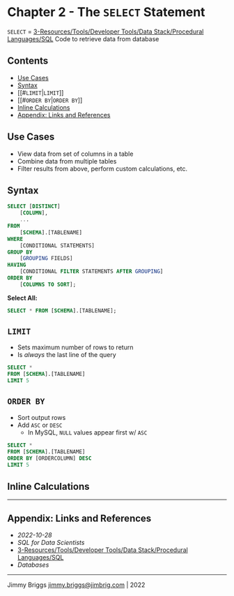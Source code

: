 # Chapter 2 - The `SELECT` Statement

`SELECT` = [3-Resources/Tools/Developer Tools/Data Stack/Procedural Languages/SQL](../../Tools/Developer%20Tools/Data%20Stack/Procedural%20Languages/SQL.md) Code to retrieve data from database

## Contents

* [Use Cases](Chapter%202%20-%20SELECT%20Statement.md#use-cases)
* [Syntax](Chapter%202%20-%20SELECT%20Statement.md#syntax)
* \[\[\#`LIMIT`\|`LIMIT`\]\]
* \[\[\#`ORDER BY`\|`ORDER BY`\]\]
* [Inline Calculations](Chapter%202%20-%20SELECT%20Statement.md#inline-calculations)
* [Appendix: Links and References](Chapter%202%20-%20SELECT%20Statement.md#appendix-links-and-references)

## Use Cases

* View data from set of columns in a table
* Combine data from multiple tables
* Filter results from above, perform custom calculations, etc.

## Syntax

````SQL
SELECT [DISTINCT]
	[COLUMN],
	...
FROM
	[SCHEMA].[TABLENAME]
WHERE
	[CONDITIONAL STATEMENTS]
GROUP BY
	[GROUPING FIELDS]
HAVING
	[CONDITIONAL FILTER STATEMENTS AFTER GROUPING]
ORDER BY
	[COLUMNS TO SORT];
````

**Select All:**

````SQL
SELECT * FROM [SCHEMA].[TABLENAME];
````

## `LIMIT`

* Sets maximum number of rows to return
* Is *always* the last line of the query

````SQL
SELECT *
FROM [SCHEMA].[TABLENAME]
LIMIT 5
````

## `ORDER BY`

* Sort output rows
* Add `ASC` or `DESC`
  * In MySQL, `NULL` values appear first w/ `ASC`

````SQL
SELECT * 
FROM [SCHEMA].[TABLENAME] 
ORDER BY [ORDERCOLUMN] DESC
LIMIT 5
````

## Inline Calculations

---

## Appendix: Links and References

* *2022-10-28*
* *SQL for Data Scientists*
* [3-Resources/Tools/Developer Tools/Data Stack/Procedural Languages/SQL](../../Tools/Developer%20Tools/Data%20Stack/Procedural%20Languages/SQL.md)
* *Databases*

---

Jimmy Briggs <jimmy.briggs@jimbrig.com> | 2022
